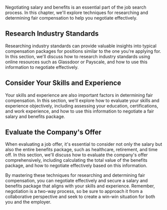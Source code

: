 
Negotiating salary and benefits is an essential part of the job search process. In this chapter, we'll explore techniques for researching and determining fair compensation to help you negotiate effectively.

Research Industry Standards
---------------------------

Researching industry standards can provide valuable insights into typical compensation packages for positions similar to the one you're applying for. In this section, we'll discuss how to research industry standards using online resources such as Glassdoor or Payscale, and how to use this information to negotiate effectively.

Consider Your Skills and Experience
-----------------------------------

Your skills and experience are also important factors in determining fair compensation. In this section, we'll explore how to evaluate your skills and experience objectively, including assessing your education, certifications, and work experience, and how to use this information to negotiate a fair salary and benefits package.

Evaluate the Company's Offer
----------------------------

When evaluating a job offer, it's essential to consider not only the salary but also the entire benefits package, such as healthcare, retirement, and time off. In this section, we'll discuss how to evaluate the company's offer comprehensively, including calculating the total value of the benefits package, and how to negotiate effectively based on this information.

By mastering these techniques for researching and determining fair compensation, you can negotiate effectively and secure a salary and benefits package that aligns with your skills and experience. Remember, negotiation is a two-way process, so be sure to approach it from a collaborative perspective and seek to create a win-win situation for both you and the employer.
